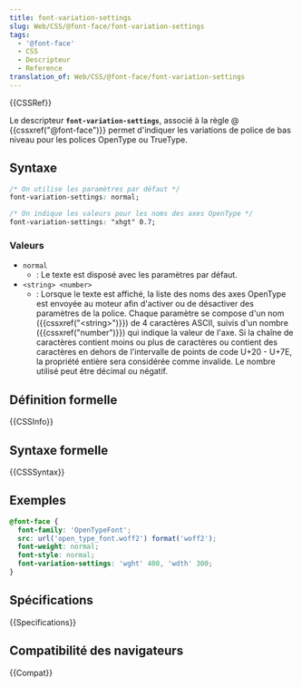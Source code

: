 ```yaml
---
title: font-variation-settings
slug: Web/CSS/@font-face/font-variation-settings
tags:
  - '@font-face'
  - CSS
  - Descripteur
  - Reference
translation_of: Web/CSS/@font-face/font-variation-settings
---
```


{{CSSRef}}

Le descripteur **`font-variation-settings`**, associé à la règle @ {{cssxref("@font-face")}} permet d'indiquer les variations de police de bas niveau pour les polices OpenType ou TrueType.

## Syntaxe

```css
/* On utilise les paramètres par défaut */
font-variation-settings: normal;

/* On indique les valeurs pour les noms des axes OpenType */
font-variation-settings: "xhgt" 0.7;
```

### Valeurs

- `normal`
  - : Le texte est disposé avec les paramètres par défaut.
- `<string> <number>`
  - : Lorsque le texte est affiché, la liste des noms des axes OpenType est envoyée au moteur afin d'activer ou de désactiver des paramètres de la police. Chaque paramètre se compose d'un nom ({{cssxref("&lt;string&gt;")}}) de 4 caractères ASCII, suivis d'un nombre ({{cssxref("number")}}) qui indique la valeur de l'axe. Si la chaîne de caractères contient moins ou plus de caractères ou contient des caractères en dehors de l'intervalle de points de code U+20 - U+7E, la propriété entière sera considérée comme invalide. Le nombre utilisé peut être décimal ou négatif.

## Définition formelle

{{CSSInfo}}

## Syntaxe formelle

{{CSSSyntax}}

## Exemples

```css
@font-face {
  font-family: 'OpenTypeFont';
  src: url('open_type_font.woff2') format('woff2');
  font-weight: normal;
  font-style: normal;
  font-variation-settings: 'wght' 400, 'wdth' 300;
}
```

## Spécifications

{{Specifications}}

## Compatibilité des navigateurs

{{Compat}}
